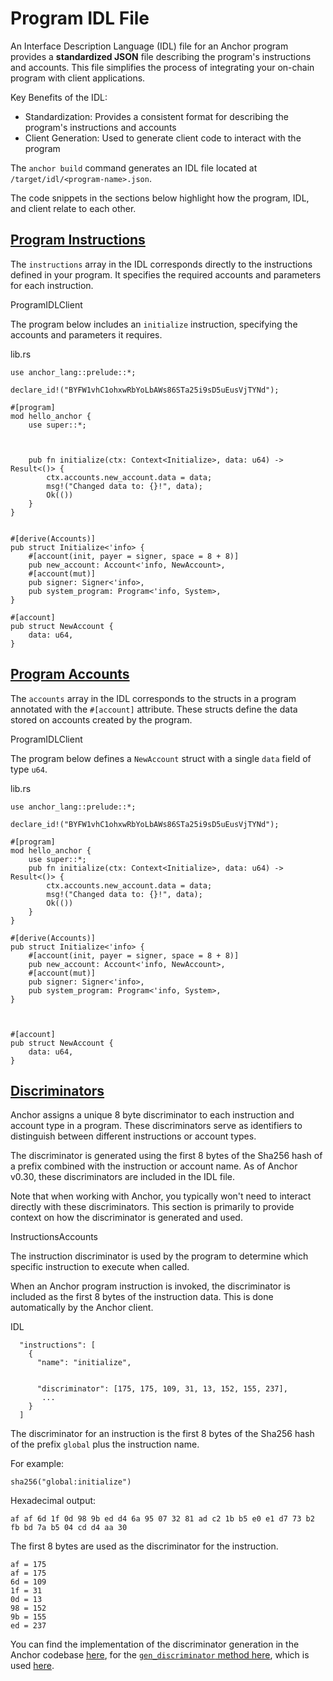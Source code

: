 # Program IDL File



An Interface Description Language (IDL) file for an Anchor program provides a **standardized JSON** file describing the program's instructions and accounts. This file simplifies the process of integrating your on-chain program with client applications.

Key Benefits of the IDL:

* Standardization: Provides a consistent format for describing the program's instructions and accounts
* Client Generation: Used to generate client code to interact with the program

The `anchor build` command generates an IDL file located at `/target/idl/<program-name>.json`.

The code snippets in the sections below highlight how the program, IDL, and client relate to each other.

## [Program Instructions](#program-instructions)

The `instructions` array in the IDL corresponds directly to the instructions defined in your program. It specifies the required accounts and parameters for each instruction.

ProgramIDLClient

The program below includes an `initialize` instruction, specifying the accounts and parameters it requires.

lib.rs

```
use anchor_lang::prelude::*;
 
declare_id!("BYFW1vhC1ohxwRbYoLbAWs86STa25i9sD5uEusVjTYNd");
 
#[program]
mod hello_anchor {
    use super::*;



    pub fn initialize(ctx: Context<Initialize>, data: u64) -> Result<()> {
        ctx.accounts.new_account.data = data;
        msg!("Changed data to: {}!", data);
        Ok(())
    }
}
 

#[derive(Accounts)]
pub struct Initialize<'info> {
    #[account(init, payer = signer, space = 8 + 8)]
    pub new_account: Account<'info, NewAccount>,
    #[account(mut)]
    pub signer: Signer<'info>,
    pub system_program: Program<'info, System>,
}
 
#[account]
pub struct NewAccount {
    data: u64,
}
```

## [Program Accounts](#program-accounts)

The `accounts` array in the IDL corresponds to the structs in a program annotated with the `#[account]` attribute. These structs define the data stored on accounts created by the program.

ProgramIDLClient

The program below defines a `NewAccount` struct with a single `data` field of type `u64`.

lib.rs

```
use anchor_lang::prelude::*;
 
declare_id!("BYFW1vhC1ohxwRbYoLbAWs86STa25i9sD5uEusVjTYNd");
 
#[program]
mod hello_anchor {
    use super::*;
    pub fn initialize(ctx: Context<Initialize>, data: u64) -> Result<()> {
        ctx.accounts.new_account.data = data;
        msg!("Changed data to: {}!", data);
        Ok(())
    }
}
 
#[derive(Accounts)]
pub struct Initialize<'info> {
    #[account(init, payer = signer, space = 8 + 8)]
    pub new_account: Account<'info, NewAccount>,
    #[account(mut)]
    pub signer: Signer<'info>,
    pub system_program: Program<'info, System>,
}
 


#[account]
pub struct NewAccount {
    data: u64,
}
```

## [Discriminators](#discriminators)

Anchor assigns a unique 8 byte discriminator to each instruction and account type in a program. These discriminators serve as identifiers to distinguish between different instructions or account types.

The discriminator is generated using the first 8 bytes of the Sha256 hash of a prefix combined with the instruction or account name. As of Anchor v0.30, these discriminators are included in the IDL file.

Note that when working with Anchor, you typically won't need to interact directly with these discriminators. This section is primarily to provide context on how the discriminator is generated and used.

InstructionsAccounts

The instruction discriminator is used by the program to determine which specific instruction to execute when called.

When an Anchor program instruction is invoked, the discriminator is included as the first 8 bytes of the instruction data. This is done automatically by the Anchor client.

IDL

```
  "instructions": [
    {
      "name": "initialize",


      "discriminator": [175, 175, 109, 31, 13, 152, 155, 237],
       ...
    }
  ]
```

The discriminator for an instruction is the first 8 bytes of the Sha256 hash of the prefix `global` plus the instruction name.

For example:

```
sha256("global:initialize")
```

Hexadecimal output:

```
af af 6d 1f 0d 98 9b ed d4 6a 95 07 32 81 ad c2 1b b5 e0 e1 d7 73 b2 fb bd 7a b5 04 cd d4 aa 30
```

The first 8 bytes are used as the discriminator for the instruction.

```
af = 175
af = 175
6d = 109
1f = 31
0d = 13
98 = 152
9b = 155
ed = 237
```

You can find the implementation of the discriminator generation in the Anchor codebase [here](https://github.com/coral-xyz/anchor/blob/0e5285aecdf410fa0779b7cd09a47f235882c156/lang/syn/src/codegen/program/common.rs#L5-L19), for the [`gen_discriminator` method here](https://github.com/coral-xyz/anchor/blob/0e5285aecdf410fa0779b7cd09a47f235882c156/lang/syn/src/codegen/program/common.rs#L21-L24), which is used [here](https://github.com/coral-xyz/anchor/blob/0e5285aecdf410fa0779b7cd09a47f235882c156/lang/syn/src/codegen/program/instruction.rs#L33).
